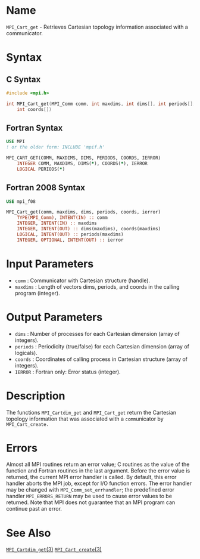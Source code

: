 # Name

`MPI_Cart_get` - Retrieves Cartesian topology information associated
with a communicator.

# Syntax

## C Syntax

```c
#include <mpi.h>

int MPI_Cart_get(MPI_Comm comm, int maxdims, int dims[], int periods[],
    int coords[])
```

## Fortran Syntax

```fortran
USE MPI
! or the older form: INCLUDE 'mpif.h'

MPI_CART_GET(COMM, MAXDIMS, DIMS, PERIODS, COORDS, IERROR)
    INTEGER	COMM, MAXDIMS, DIMS(*), COORDS(*), IERROR
    LOGICAL	PERIODS(*)
```

## Fortran 2008 Syntax

```fortran
USE mpi_f08

MPI_Cart_get(comm, maxdims, dims, periods, coords, ierror)
    TYPE(MPI_Comm), INTENT(IN) :: comm
    INTEGER, INTENT(IN) :: maxdims
    INTEGER, INTENT(OUT) :: dims(maxdims), coords(maxdims)
    LOGICAL, INTENT(OUT) :: periods(maxdims)
    INTEGER, OPTIONAL, INTENT(OUT) :: ierror
```

# Input Parameters

* `comm` : Communicator with Cartesian structure (handle).
* `maxdims` : Length of vectors dims, periods, and coords in the calling program
(integer).

# Output Parameters

* `dims` : Number of processes for each Cartesian dimension (array of
integers).
* `periods` : Periodicity (true/false) for each Cartesian dimension (array of
logicals).
* `coords` : Coordinates of calling process in Cartesian structure (array of
integers).
* `IERROR` : Fortran only: Error status (integer).

# Description

The functions `MPI_Cartdim_get` and `MPI_Cart_get` return the Cartesian
topology information that was associated with a `comm`unicator by
`MPI_Cart_create.`

# Errors

Almost all MPI routines return an error value; C routines as the value
of the function and Fortran routines in the last argument.
Before the error value is returned, the current MPI error handler is
called. By default, this error handler aborts the MPI job, except for
I/O function errors. The error handler may be changed with
`MPI_Comm_set_errhandler`; the predefined error handler `MPI_ERRORS_RETURN`
may be used to cause error values to be returned. Note that MPI does not
guarantee that an MPI program can continue past an error.

# See Also

[`MPI_Cartdim_get`(3)](MPI_Cartdim_get.html)
[`MPI_Cart_create`(3)](MPI_Cart_create.html)

